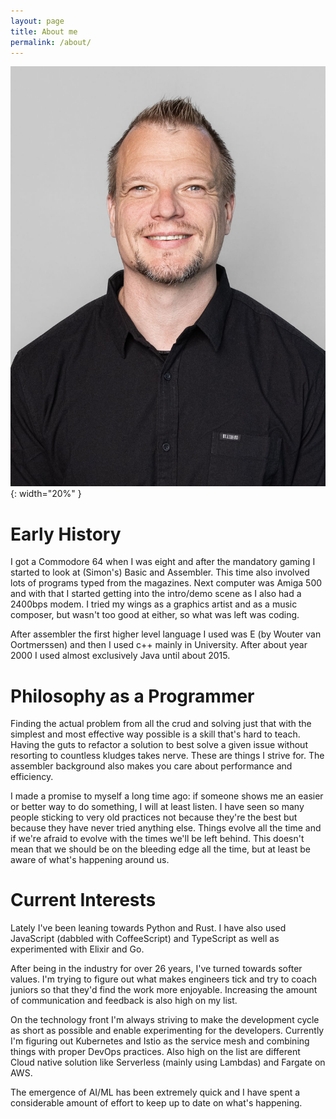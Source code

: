 ```yaml
---
layout: page
title: About me
permalink: /about/
---
```

![Ilkka]{: width="20%" }

# Early History

I got a Commodore 64 when I was eight and after the mandatory gaming I started to look at (Simon's) Basic and Assembler. This time also involved lots of programs typed from the magazines. Next computer was Amiga 500 and with that I started getting into the intro/demo scene as I also had a 2400bps modem. I tried my wings as a graphics artist and as a music composer, but wasn't too good at either, so what was left was coding.

After assembler the first higher level language I used was E (by Wouter van Oortmerssen) and then I
used c++ mainly in University. After about year 2000 I used almost exclusively Java until about 2015.

# Philosophy as a Programmer

Finding the actual problem from all the crud and solving just that with the simplest and most effective way possible is a skill that's hard to teach. Having the guts to refactor a solution to best solve a given issue without resorting to countless kludges takes nerve. These are things I strive for. The assembler background also makes you care about performance and efficiency.

I made a promise to myself a long time ago: if someone shows me an easier or better way to do something, I will at least listen. I have seen so many people sticking to very old practices not because they're the best but because they have never tried anything else. Things evolve all the time and if we're afraid to evolve with the times we'll be left behind. This doesn't mean that we should be on the bleeding edge all the time, but at least be aware of what's happening around us.

# Current Interests

Lately I've been leaning towards Python and Rust. I have also used JavaScript (dabbled with CoffeeScript) and TypeScript as well
as experimented with Elixir and Go.

After being in the industry for over 26 years, I've turned towards softer values. I'm trying to
figure out what makes engineers tick and try to coach juniors so that they'd find the work more
enjoyable. Increasing the amount of communication and feedback is also high on my list.

On the technology front I'm always striving to make the development cycle as short as possible and
enable experimenting for the developers. Currently I'm figuring out Kubernetes and Istio as the
service mesh and combining things with proper DevOps practices. Also high on the list are different Cloud native
solution like Serverless (mainly using Lambdas) and Fargate on AWS.

The emergence of AI/ML has been extremely quick and I have spent a considerable amount of effort to keep up to date on what's happening.

[Ilkka]: /images/Ile_PoT_IR.jpg
